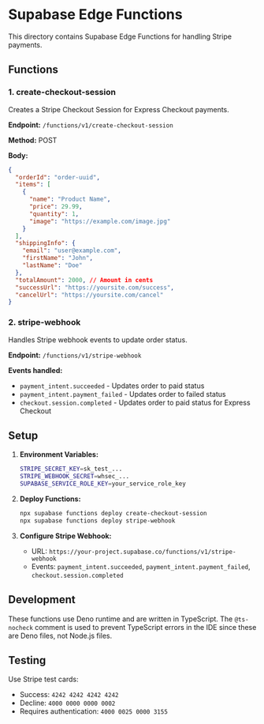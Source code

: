 # Supabase Edge Functions

This directory contains Supabase Edge Functions for handling Stripe payments.

## Functions

### 1. create-checkout-session
Creates a Stripe Checkout Session for Express Checkout payments.

**Endpoint:** `/functions/v1/create-checkout-session`

**Method:** POST

**Body:**
```json
{
  "orderId": "order-uuid",
  "items": [
    {
      "name": "Product Name",
      "price": 29.99,
      "quantity": 1,
      "image": "https://example.com/image.jpg"
    }
  ],
  "shippingInfo": {
    "email": "user@example.com",
    "firstName": "John",
    "lastName": "Doe"
  },
  "totalAmount": 2000, // Amount in cents
  "successUrl": "https://yoursite.com/success",
  "cancelUrl": "https://yoursite.com/cancel"
}
```

### 2. stripe-webhook
Handles Stripe webhook events to update order status.

**Endpoint:** `/functions/v1/stripe-webhook`

**Events handled:**
- `payment_intent.succeeded` - Updates order to paid status
- `payment_intent.payment_failed` - Updates order to failed status
- `checkout.session.completed` - Updates order to paid status for Express Checkout

## Setup

1. **Environment Variables:**
   ```bash
   STRIPE_SECRET_KEY=sk_test_...
   STRIPE_WEBHOOK_SECRET=whsec_...
   SUPABASE_SERVICE_ROLE_KEY=your_service_role_key
   ```

2. **Deploy Functions:**
   ```bash
   npx supabase functions deploy create-checkout-session
   npx supabase functions deploy stripe-webhook
   ```

3. **Configure Stripe Webhook:**
   - URL: `https://your-project.supabase.co/functions/v1/stripe-webhook`
   - Events: `payment_intent.succeeded`, `payment_intent.payment_failed`, `checkout.session.completed`

## Development

These functions use Deno runtime and are written in TypeScript. The `@ts-nocheck` comment is used to prevent TypeScript errors in the IDE since these are Deno files, not Node.js files.

## Testing

Use Stripe test cards:
- Success: `4242 4242 4242 4242`
- Decline: `4000 0000 0000 0002`
- Requires authentication: `4000 0025 0000 3155`
